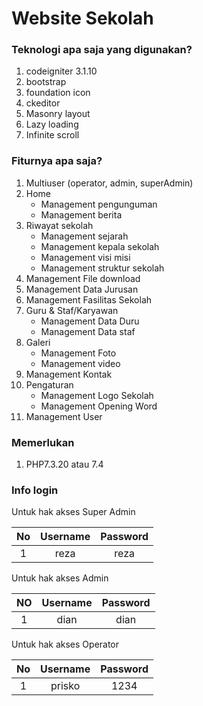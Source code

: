 # Website Sekolah

### Teknologi apa saja yang digunakan?
1. codeigniter 3.1.10
2. bootstrap
3. foundation icon
4. ckeditor
5. Masonry layout
6. Lazy loading
7. Infinite scroll

### Fiturnya apa saja?
1. Multiuser (operator, admin, superAdmin)
2. Home
	- Management pengunguman
	- Management berita
3. Riwayat sekolah
	- Management sejarah
	- Management kepala sekolah
	- Management visi misi
	- Management struktur sekolah
4. Management File download
5. Management Data Jurusan
6. Management Fasilitas Sekolah
7. Guru & Staf/Karyawan
	- Management Data Duru
	- Management Data staf
8. Galeri
	- Management Foto
	- Management video
9. Management Kontak
10. Pengaturan
	- Management Logo Sekolah
	- Management Opening Word
11. Management User

### Memerlukan
1. PHP7.3.20 atau 7.4

### Info login
Untuk hak akses Super Admin

**No**|**Username**|**Password**
:----:|:----:|:----:
1|reza|reza

Untuk hak akses Admin

**NO**|**Username**|**Password**
:----:|:----:|:----:
1|dian|dian

Untuk hak akses Operator

**No**|**Username**|**Password**
:----:|:----:|:----:
1|prisko|1234
